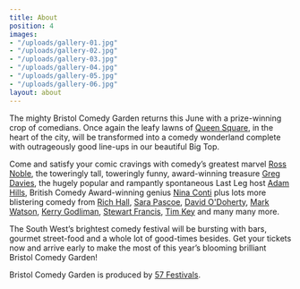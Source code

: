 ```yaml
---
title: About
position: 4
images:
- "/uploads/gallery-01.jpg"
- "/uploads/gallery-02.jpg"
- "/uploads/gallery-03.jpg"
- "/uploads/gallery-04.jpg"
- "/uploads/gallery-05.jpg"
- "/uploads/gallery-06.jpg"
layout: about
---
```


The mighty Bristol Comedy Garden returns this June with a prize-winning crop of comedians. Once again the leafy lawns of [Queen Square](/location/), in the heart of the city, will be transformed into a comedy wonderland complete with outrageously good line-ups in our beautiful Big Top.

Come and satisfy your comic cravings with comedy’s greatest marvel [Ross Noble](/line-up/thursday/), the toweringly tall, toweringly funny, award-winning treasure [Greg Davies](/line-up/sunday-late/), the hugely popular and rampantly spontaneous Last Leg host [Adam Hills](/line-up/sunday-mid/), British Comedy Award-winning genius [Nina Conti](/line-up/saturday-mid/) plus lots more blistering comedy from [Rich Hall](/line-up/saturday-late/), [Sara Pascoe](/line-up/friday/), [David O'Doherty](/line-up/friday/), [Mark Watson](/line-up/wednesday/), [Kerry Godliman](/line-up/saturday-late/), [Stewart Francis](/line-up/saturday-late/), [Tim Key](/line-up/friday/) and many many more.

The South West’s brightest comedy festival will be bursting with bars, gourmet street-food and a whole lot of good-times besides. Get your tickets now and arrive early to make the most of this year’s blooming brilliant Bristol Comedy Garden!

Bristol Comedy Garden is produced by [57 Festivals](http://www.57festivals.com).
